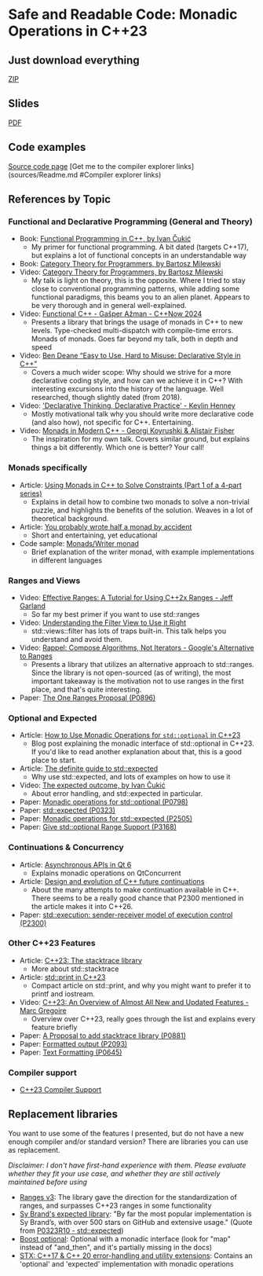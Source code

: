 # Safe and Readable Code: Monadic Operations in C++23
## Just download everything
[ZIP](https://github.com/Asperamanca/monadic_operations_cpp23/archive/refs/heads/main.zip)
## Slides
[PDF](MonadicOperationsInCpp23.pdf)
## Code examples
[Source code page](sources/Readme.md)
[Get me to the compiler explorer links](sources/Readme.md #Compiler explorer links)
## References by Topic
### Functional and Declarative Programming (General and Theory)
- Book: [Functional Programming in C++, by Ivan Čukić](https://www.manning.com/books/functional-programming-in-c-plus-plus?a_aid=FPinCXX&a_bid=441f12cc)
     * My primer for functional programming. A bit dated (targets C++17), but explains a lot of functional concepts in an understandable way
- Book: [Category Theory for Programmers, by Bartosz Milewski](https://bartoszmilewski.com/2014/10/28/category-theory-for-programmers-the-preface/)
- Video: [Category Theory for Programmers, by Bartosz Milewski](https://www.youtube.com/watch?v=I8LbkfSSR58)
     * My talk is light on theory, this is the opposite. Where I tried to stay close to conventional programming patterns, while adding some functional paradigms, this beams you to an alien planet. Appears to be very thorough and in general well-explained.
- Video: [Functional C++ - Gašper Ažman - C++Now 2024](https://www.youtube.com/watch?v=bHxvfwTnJhg)
     * Presents a library that brings the usage of monads in C++ to new levels. Type-checked multi-dispatch with compile-time errors. Monads of monads. Goes far beyond my talk, both in depth and speed
- Video: [Ben Deane “Easy to Use, Hard to Misuse: Declarative Style in C++”](https://www.youtube.com/watch?v=2ouxETt75R4)
     * Covers a much wider scope: Why should we strive for a more declarative coding style, and how can we achieve it in C++? With interesting excursions into the history of the language. Well researched, though slightly dated (from 2018).
- Video: ['Declarative Thinking, Declarative Practice' - Kevlin Henney](https://www.youtube.com/watch?v=nrVIlhtoE3Y)
     * Mostly motivational talk why you should write more declarative code (and also how), not specific for C++. Entertaining.
- Video: [Monads in Modern C++ - Georgi Koyrushki & Alistair Fisher](https://www.youtube.com/watch?v=cE_YaFMhTK8)
     * The inspiration for my own talk. Covers similar ground, but explains things a bit differently. Which one is better? Your call!
### Monads specifically
- Article: [Using Monads in C++ to Solve Constraints (Part 1 of a 4-part series)](https://bartoszmilewski.com/2015/05/11/using-monads-in-c-to-solve-constraints-1-the-list-monad/)
     * Explains in detail how to combine two monads to solve a non-trivial puzzle, and highlights the benefits of the solution. Weaves in a lot of theoretical background.
- Article: [You probably wrote half a monad by accident](https://gieseanw.wordpress.com/2024/06/25/you-probably-wrote-half-a-monad-by-accident/)
     * Short and entertaining, yet educational
- Code sample: [Monads/Writer monad](https://rosettacode.org/wiki/Monads/Writer_monad)
     * Brief explanation of the writer monad, with example implementations in different languages
### Ranges and Views
- Video: [Effective Ranges: A Tutorial for Using C++2x Ranges - Jeff Garland](https://www.youtube.com/watch?v=QoaVRQvA6hI)
     * So far my best primer if you want to use std::ranges
- Video: [Understanding the Filter View to Use it Right](https://www.youtube.com/watch?v=jR3WE-hAhCc)
     * std::views::filter has lots of traps built-in. This talk helps you understand and avoid them.
- Video: [Rappel: Compose Algorithms, Not Iterators - Google's Alternative to Ranges](https://www.youtube.com/watch?v=itnyR9j8y6E)
     * Presents a library that utilizes an alternative approach to std::ranges. Since the library is not open-sourced (as of writing), the most important takeaway is the motivation not to use ranges in the first place, and that's quite interesting.
- Paper: [The One Ranges Proposal (P0896)](https://wg21.link/P0896R4)
### Optional and Expected
- Article: [How to Use Monadic Operations for `std::optional` in C++23](https://www.cppstories.com/2023/monadic-optional-ops-cpp23/)
     * Blog post explaining the monadic interface of std::optional in C++23. If you'd like to read another explanation about that, this is a good place to start.
- Article: [The definite guide to std::expected](https://johnfarrier.com/the-definitive-guide-to-std-expected-in-c/)
     * Why use std::expected, and lots of examples on how to use it
- Video: [The expected outcome, by Ivan Čukić](https://youtu.be/1O_t7rxuq0c)
     * About error handling, and std::expected in particular.
- Paper: [Monadic operations for std::optional (P0798)](https://wg21.link/P0798R8)
- Paper: [std::expected (P0323)](https://wg21.link/P0323R12)
- Paper: [Monadic operations for std::expected (P2505)](https://wg21.link/P2505R5)
- Paper: [Give std::optional Range Support (P3168)](https://wg21.link/P3168R2)
 ### Continuations & Concurrency
 - Article: [Asynchronous APIs in Qt 6](https://www.qt.io/blog/asynchronous-apis-in-qt-6)
     * Explains monadic operations on QtConcurrent
- Article: [Design and evolution of C++ future continuations](https://ikriv.com/blog/?p=4916)
     * About the many attempts to make continuation available in C++. There seems to be a really good chance that P2300 mentioned in the article makes it into C++26.
- Paper: [std::execution: sender-receiver model of execution control (P2300)](https://wg21.link/P2300R10)
 ### Other C++23 Features
- Article: [C++23: The stacktrace library](https://www.sandordargo.com/blog/2022/09/21/cpp23-stacktrace-library)
     * More about std::stacktrace
- Article: [std::print in C++23](https://vitaut.net/posts/2023/print-in-cpp23/)
     * Compact article on std::print, and why you might want to prefer it to printf and iostream.
- Video: [C++23: An Overview of Almost All New and Updated Features - Marc Gregoire](https://www.youtube.com/watch?v=Cttb8vMuq-Y)
     * Overview over C++23, really goes through the list and explains every feature briefly
- Paper: [A Proposal to add stacktrace library (P0881)](https://wg21.link/P0881R7)
- Paper: [Formatted output (P2093)](https://wg21.link/P2093R14)
- Paper: [Text Formatting (P0645)](https://wg21.link/P0645R10)
### Compiler support
- [C++23 Compiler Support](https://en.cppreference.com/w/cpp/compiler_support/23)
## Replacement libraries
You want to use some of the features I presented, but do not have a new enough compiler and/or standard version?
There are libraries you can use as replacement.

*Disclaimer: I don't have first-hand experience with them. Please evaluate whether they fit your use case, and whether they are still actively maintained before using*
- [Ranges v3](https://github.com/ericniebler/range-v3): The library gave the direction for the standardization of ranges, and surpasses C++23 ranges in some functionality
- [Sy Brand's expected library](https://github.com/TartanLlama/expected): "By far the most popular implementation is Sy Brand’s, with over 500 stars on GitHub and extensive usage." (Quote from [P0323R10 - std::expected](https://www.open-std.org/jtc1/sc22/wg21/docs/papers/2021/p0323r10.html#%F0%9F%92%9C))
- [Boost optional](https://www.boost.org/doc/libs/1_86_0/libs/optional/doc/html/index.html): Optional with a monadic interface (look for "map" instead of "and_then", and it's partially missing in the docs)
- [STX: C++17 & C++ 20 error-handling and utility extensions](https://github.com/lamarrr/STX): Contains an 'optional' and 'expected' implementation with monadic operations

